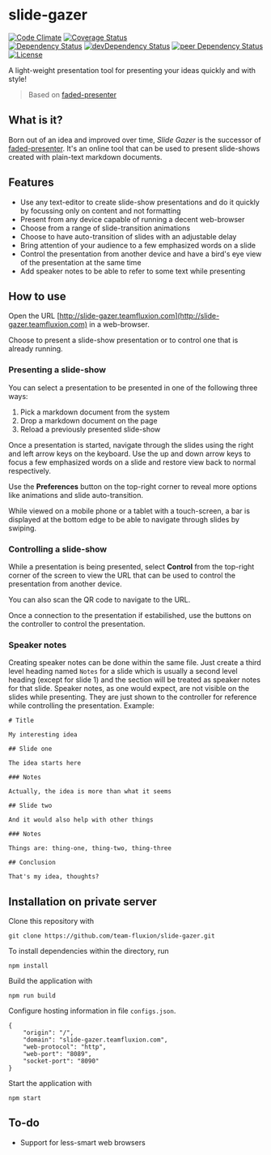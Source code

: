 # slide-gazer

[![Code Climate](https://codeclimate.com/github/team-fluxion/slide-gazer.png)](https://codeclimate.com/github/team-fluxion/slide-gazer)
[![Coverage Status](https://img.shields.io/coveralls/team-fluxion/slide-gazer.svg)](https://coveralls.io/r/team-fluxion/slide-gazer?branch=master)  
[![Dependency Status](https://david-dm.org/team-fluxion/slide-gazer.svg)](https://david-dm.org/team-fluxion/slide-gazer)
[![devDependency Status](https://david-dm.org/team-fluxion/slide-gazer/dev-status.svg)](https://david-dm.org/team-fluxion/slide-gazer#info=devDependencies)
[![peer Dependency Status](https://david-dm.org/team-fluxion/slide-gazer/peer-status.svg)](https://david-dm.org/team-fluxion/slide-gazer#info=peerDependencies)  
[![License](https://img.shields.io/badge/LICENSE-GPL%20v3.0-blue.svg)](https://www.gnu.org/licenses/gpl.html)

A light-weight presentation tool for presenting your ideas quickly and with style!

> Based on [faded-presenter](https://github.com/myTerminal/faded-presenter)

## What is it?

Born out of an idea and improved over time, *Slide Gazer* is the successor of [faded-presenter](https://github.com/myTerminal/faded-presenter).
It's an online tool that can be used to present slide-shows created with plain-text markdown documents.

## Features

* Use any text-editor to create slide-show presentations and do it quickly by focussing only on content and not formatting
* Present from any device capable of running a decent web-browser
* Choose from a range of slide-transition animations
* Choose to have auto-transition of slides with an adjustable delay
* Bring attention of your audience to a few emphasized words on a slide
* Control the presentation from another device and have a bird's eye view of the presentation at the same time
* Add speaker notes to be able to refer to some text while presenting

## How to use

Open the URL [http://slide-gazer.teamfluxion.com](http://slide-gazer.teamfluxion.com) in a web-browser.

Choose to present a slide-show presentation or to control one that is already running.

### Presenting a slide-show

You can select a presentation to be presented in one of the following three ways:

1. Pick a markdown document from the system
2. Drop a markdown document on the page
3. Reload a previously presented slide-show

Once a presentation is started, navigate through the slides using the right and left arrow keys on the keyboard.
Use the up and down arrow keys to focus a few emphasized words on a slide and restore view back to normal respectively.

Use the **Preferences** button on the top-right corner to reveal more options like animations and slide auto-transition.

While viewed on a mobile phone or a tablet with a touch-screen, a bar is displayed at the bottom edge to be able to navigate through slides by swiping.

### Controlling a slide-show

While a presentation is being presented, select **Control** from the top-right corner of the screen to view the URL that can be used to control the presentation from another device.

You can also scan the QR code to navigate to the URL.

Once a connection to the presentation if estabilished, use the buttons on the controller to control the presentation.

### Speaker notes

Creating speaker notes can be done within the same file. Just create a third level heading named `Notes` for a slide which is usually a second level heading (except for slide 1) and the section will be treated as speaker notes for that slide. Speaker notes, as one would expect, are not visible on the slides while presenting. They are just shown to the controller for reference while controlling the presentation. Example:

    # Title

    My interesting idea

    ## Slide one

    The idea starts here

    ### Notes

    Actually, the idea is more than what it seems

    ## Slide two

    And it would also help with other things

    ### Notes

    Things are: thing-one, thing-two, thing-three

    ## Conclusion

    That's my idea, thoughts?

## Installation on private server

Clone this repository with

    git clone https://github.com/team-fluxion/slide-gazer.git

To install dependencies within the directory, run

    npm install

Build the application with

    npm run build

Configure hosting information in file `configs.json`.

    {
        "origin": "/",
        "domain": "slide-gazer.teamfluxion.com",
        "web-protocol": "http",
        "web-port": "8089",
        "socket-port": "8090"
    }

Start the application with

    npm start

## To-do

* Support for less-smart web browsers
